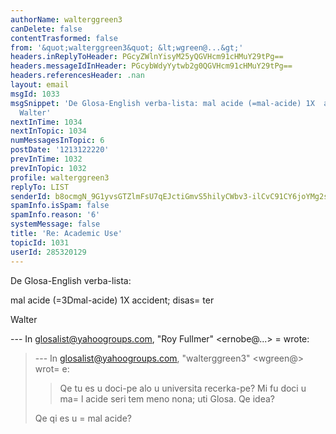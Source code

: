 ```yaml
---
authorName: walterggreen3
canDelete: false
contentTrasformed: false
from: '&quot;walterggreen3&quot; &lt;wgreen@...&gt;'
headers.inReplyToHeader: PGcyZWlnYisyM25yQGVHcm91cHMuY29tPg==
headers.messageIdInHeader: PGcybWdyYytwb2g0QGVHcm91cHMuY29tPg==
headers.referencesHeader: .nan
layout: email
msgId: 1033
msgSnippet: 'De Glosa-English verba-lista: mal acide (=mal-acide) 1X  accident; disaster
  Walter'
nextInTime: 1034
nextInTopic: 1034
numMessagesInTopic: 6
postDate: '1213122220'
prevInTime: 1032
prevInTopic: 1032
profile: walterggreen3
replyTo: LIST
senderId: b8ocmgN_9G1yvsGTZlmFsU7qEJctiGmvS5hilyCWbv3-ilCvC91CY6joYMg2sjIsBhYKIkCSjAlIaCSZeML1Rh1fhAxlD0_zueQ
spamInfo.isSpam: false
spamInfo.reason: '6'
systemMessage: false
title: 'Re: Academic Use'
topicId: 1031
userId: 285320129
---
```


De Glosa-English verba-lista:

mal acide (=3Dmal-acide) 1X  accident; disas=
ter 

Walter

--- In glosalist@yahoogroups.com, "Roy Fullmer" <ernobe@...> =
wrote:
>
> --- In glosalist@yahoogroups.com, "walterggreen3" <wgreen@> wrot=
e:
> 
> > Qe tu es u doci-pe alo u universita recerka-pe?   Mi fu doci u ma=
l 
> > acide seri tem meno nona; uti Glosa.  Qe idea?
> > 
> 
> Qe qi es u =
mal acide?
>



